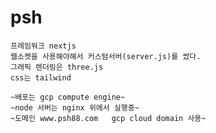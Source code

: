 # psh


    프레임워크 nextjs
    웹소켓을 사용해야해서 커스텀서버(server.js)를 썼다.
    그래픽 렌더링은 three.js
    css는 tailwind

    ~배포는 gcp compute engine~
    ~node 서버는 nginx 위에서 실행중~
    ~도메인 www.psh88.com   gcp cloud domain 사용~